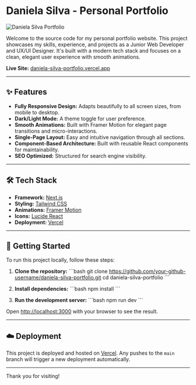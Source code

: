 # Daniela Silva - Personal Portfolio

![Daniela Silva Portfolio](https://daniela-silva-portfolio.vercel.app/images/daniela-silva.jpg)

Welcome to the source code for my personal portfolio website. This project showcases my skills, experience, and projects as a Junior Web Developer and UX/UI Designer. It's built with a modern tech stack and focuses on a clean, elegant user experience with smooth animations.

**Live Site:** [daniela-silva-portfolio.vercel.app](https://daniela-silva-portfolio.vercel.app/)

---

## ✨ Features

-   **Fully Responsive Design:** Adapts beautifully to all screen sizes, from mobile to desktop.
-   **Dark/Light Mode:** A theme toggle for user preference.
-   **Smooth Animations:** Built with Framer Motion for elegant page transitions and micro-interactions.
-   **Single-Page Layout:** Easy and intuitive navigation through all sections.
-   **Component-Based Architecture:** Built with reusable React components for maintainability.
-   **SEO Optimized:** Structured for search engine visibility.

---

## 🛠️ Tech Stack

-   **Framework:** [Next.js](https://nextjs.org/)
-   **Styling:** [Tailwind CSS](https://tailwindcss.com/)
-   **Animations:** [Framer Motion](https://www.framer.com/motion/)
-   **Icons:** [Lucide React](https://lucide.dev/)
-   **Deployment:** [Vercel](https://vercel.com/)

---

## 🚀 Getting Started

To run this project locally, follow these steps:

1.  **Clone the repository:**
    \`\`\`bash
    git clone https://github.com/your-github-username/daniela-silva-portfolio.git
    cd daniela-silva-portfolio
    \`\`\`

2.  **Install dependencies:**
    \`\`\`bash
    npm install
    \`\`\`

3.  **Run the development server:**
    \`\`\`bash
    npm run dev
    \`\`\`

Open [http://localhost:3000](http://localhost:3000) with your browser to see the result.

---

## ☁️ Deployment

This project is deployed and hosted on [Vercel](https://vercel.com/). Any pushes to the `main` branch will trigger a new deployment automatically.

---

Thank you for visiting!
